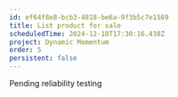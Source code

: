 ```yaml
---
id: ef64f8e8-bcb3-4818-be6a-9f3b5c7e1569
title: List product for sale
scheduledTime: 2024-12-18T17:30:16.438Z
project: Dynamic Momentum
order: 5
persistent: false
---
```


Pending reliability testing